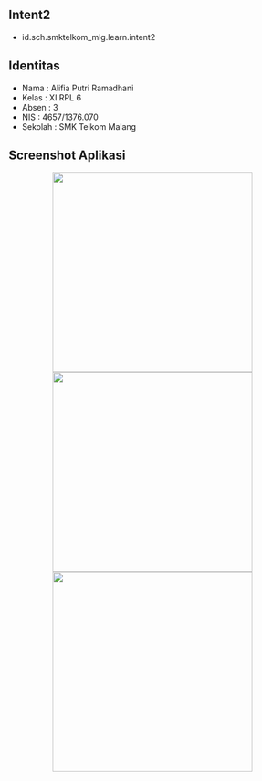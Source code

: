 ## Intent2
* id.sch.smktelkom_mlg.learn.intent2

## Identitas
* Nama  : Alifia Putri Ramadhani
* Kelas : XI RPL 6
* Absen : 3
* NIS   : 4657/1376.070
* Sekolah : SMK Telkom Malang

## Screenshot Aplikasi
<p align="center">
  <img src="https://s9.postimg.org/iv3dafjrj/Intent2_1.jpg" width="350"/><br>
  <img src="https://s10.postimg.org/azny813rt/Intent2_2.jpg" width="350"/><br>
  <img src="https://s12.postimg.org/ewiqkm2jh/Intent2_3.jpg" width="350"/><br>
</p>
